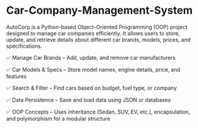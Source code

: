 # Car-Company-Management-System
AutoCorp is a Python-based Object-Oriented Programming (OOP) project designed to manage car companies efficiently. It allows users to store, update, and retrieve details about different car brands, models, prices, and specifications.

✅ Manage Car Brands – Add, update, and remove car manufacturers

✅ Car Models & Specs – Store model names, engine details, price, and features

✅ Search & Filter – Find cars based on budget, fuel type, or company

✅ Data Persistence – Save and load data using JSON or databases

✅ OOP Concepts – Uses inheritance (Sedan, SUV, EV, etc.), encapsulation, and polymorphism for a modular structure
